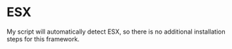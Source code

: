 # ESX

My script will automatically detect ESX, so there is no additional installation steps for this framework.